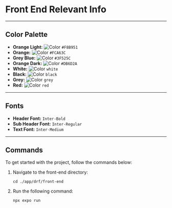 # Front End Relevant Info

---

## Color Palette

- **Orange Light:** ![Color](https://via.placeholder.com/15/F8B951/000000?text=+) `#F8B951`
- **Orange:** ![Color](https://via.placeholder.com/15/FCA63C/000000?text=+) `#FCA63C`
- **Grey Blue:** ![Color](https://via.placeholder.com/15/3F525C/000000?text=+) `#3F525C`
- **Orange Dark:** ![Color](https://via.placeholder.com/15/DB6D2A/000000?text=+) `#DB6D2A`
- **White:** ![Color](https://via.placeholder.com/15/ffffff/000000?text=+) `white`
- **Black:** ![Color](https://via.placeholder.com/15/000000/000000?text=+) `black`
- **Grey:** ![Color](https://via.placeholder.com/15/808080/000000?text=+) `grey`
- **Red:** ![Color](https://via.placeholder.com/15/ff0000/000000?text=+) `red`

---

## Fonts

- **Header Font:** `Inter-Bold`
- **Sub Header Font:** `Inter-Regular`
- **Text Font:** `Inter-Medium`

---

## Commands

To get started with the project, follow the commands below:

1. Navigate to the front-end directory:
    ```
    cd ./app/drf/front-end
    ```
2. Run the following command:
    ```
    npx expo run
    ```

